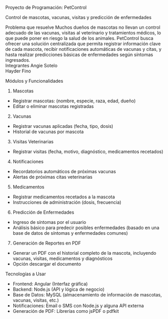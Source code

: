 Proyecto de Programación: PetControl

Control de mascotas, vacunas, visitas y predicción de enfermedades


Problema que resuelve
Muchos dueños de mascotas no llevan un control adecuado de las vacunas, visitas al veterinario y tratamientos médicos, lo que puede poner en riesgo la salud de los animales. PetControl busca ofrecer una solución centralizada que permita registrar información clave de cada mascota, recibir notificaciones automáticas de vacunas y citas, y hasta realizar predicciones básicas de enfermedades según síntomas ingresados.  
Integrantes
 Angie Sotelo  
 Hayder Fino  

Módulos y Funcionalidades
1. Mascotas
- Registrar mascotas: (nombre, especie, raza, edad, dueño)  
- Editar o eliminar mascotas registradas  

2. Vacunas 
- Registrar vacunas aplicadas (fecha, tipo, dosis)  
- Historial de vacunas por mascota  

3. Visitas Veterinarias 
- Registrar visitas (fecha, motivo, diagnóstico, medicamentos recetados)  

4. Notificaciones  
- Recordatorios automáticos de próximas vacunas  
- Alertas de próximas citas veterinarias  



5. Medicamentos 
- Registrar medicamentos recetados a la mascota  
- Instrucciones de administración (dosis, frecuencia)  

6. Predicción de Enfermedades  
- Ingreso de síntomas por el usuario  
- Análisis básico para predecir posibles enfermedades (basado en una base de datos de síntomas y enfermedades comunes)  


7. Generación de Reportes en PDF 
- Generar un PDF con el historial completo de la mascota, incluyendo vacunas, visitas, medicamentos y diagnósticos  
- Opción descargar el documento  

Tecnologías a Usar
- Frontend: Angular (Interfaz gráfica)  
- Backend: Node.js (API y lógica de negocio)  
- Base de Datos: MySQL (almacenamiento de información de mascotas, vacunas, visitas, etc.)  
- Notificaciones: Email o SMS con Node.js y alguna API externa  
- Generación de PDF: Librerías como jsPDF o pdfkit  

